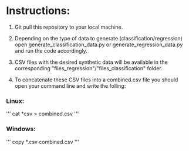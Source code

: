 # Instructions:

1. Git pull this repository to your local machine.

2. Depending on the type of data to generate (classification/regression) open generate_classification_data.py or generate_regression_data.py and run the code accordingly.

3. CSV files with the desired synthetic data will be available in the corresponding "files_regression"/"files_classification" folder.

4. To concatenate these CSV files into a combined.csv file you should open your command line and write the folling:

### Linux:
'''
cat *csv > combined.csv
'''

### Windows:

'''
copy *.csv combined.csv
'''

